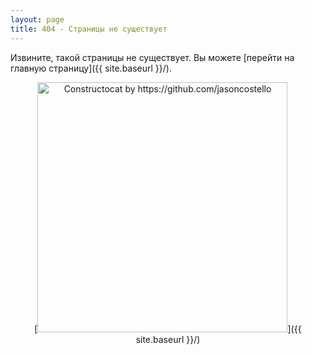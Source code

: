 ```yaml
---
layout: page
title: 404 - Страницы не существует
---
```


Извините, такой страницы не существует. Вы можете [перейти на главную страницу]({{ site.baseurl }}/).

<center>[<img src="{{ site.baseurl }}/images/404.jpg" alt="Constructocat by https://github.com/jasoncostello" style="width: 400px;"/>]({{ site.baseurl }}/)</center>
